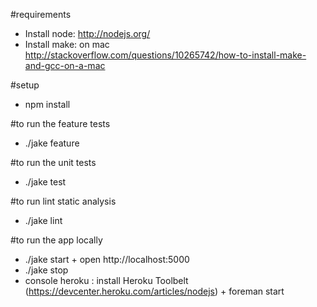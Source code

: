 #requirements
- Install node: http://nodejs.org/
- Install make: on mac http://stackoverflow.com/questions/10265742/how-to-install-make-and-gcc-on-a-mac

#setup
- npm install

#to run the feature tests
- ./jake feature

#to run the unit tests
- ./jake test

#to run lint static analysis
- ./jake lint

#to run the app locally
- ./jake start + open http://localhost:5000
- ./jake stop
- console heroku : install Heroku Toolbelt (https://devcenter.heroku.com/articles/nodejs) + foreman start